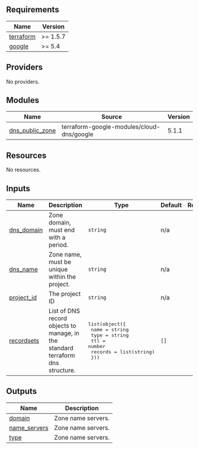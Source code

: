 <!-- BEGIN_TF_DOCS -->
## Requirements

| Name | Version |
|------|---------|
| <a name="requirement_terraform"></a> [terraform](#requirement\_terraform) | >= 1.5.7 |
| <a name="requirement_google"></a> [google](#requirement\_google) | >= 5.4 |

## Providers

No providers.

## Modules

| Name | Source | Version |
|------|--------|---------|
| <a name="module_dns_public_zone"></a> [dns\_public\_zone](#module\_dns\_public\_zone) | terraform-google-modules/cloud-dns/google | 5.1.1 |

## Resources

No resources.

## Inputs

| Name | Description | Type | Default | Required |
|------|-------------|------|---------|:--------:|
| <a name="input_dns_domain"></a> [dns\_domain](#input\_dns\_domain) | Zone domain, must end with a period. | `string` | n/a | yes |
| <a name="input_dns_name"></a> [dns\_name](#input\_dns\_name) | Zone name, must be unique within the project. | `string` | n/a | yes |
| <a name="input_project_id"></a> [project\_id](#input\_project\_id) | The project ID | `string` | n/a | yes |
| <a name="input_recordsets"></a> [recordsets](#input\_recordsets) | List of DNS record objects to manage, in the standard terraform dns structure. | <pre>list(object({<br>    name    = string<br>    type    = string<br>    ttl     = number<br>    records = list(string)<br>  }))</pre> | `[]` | no |

## Outputs

| Name | Description |
|------|-------------|
| <a name="output_domain"></a> [domain](#output\_domain) | Zone name servers. |
| <a name="output_name_servers"></a> [name\_servers](#output\_name\_servers) | Zone name servers. |
| <a name="output_type"></a> [type](#output\_type) | Zone name servers. |
<!-- END_TF_DOCS -->